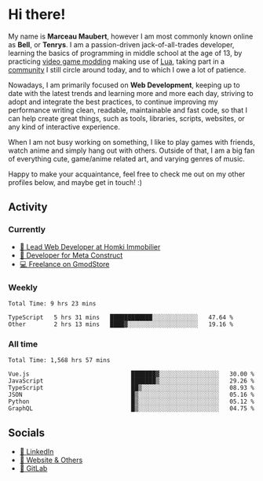 # Hi there!

My name is **Marceau Maubert**, however I am most commonly known online as **Bell**, or **Tenrys**. I am a passion-driven jack-of-all-trades developer, learning the basics of programming in middle school at the age of 13, by practicing [video game modding](https://garrysmod.com) making use of [Lua](https://lua.org), taking part in a [community](https://metastruct.net) I still circle around today, and to which I owe a lot of patience.

Nowadays, I am primarily focused on **Web Development**, keeping up to date with the latest trends and learning more and more each day, striving to adopt  and integrate the best practices, to continue improving my performance writing clean, readable, maintainable and fast code, so that I can help create great things, such as tools, libraries, scripts, websites, or any kind of interactive experience.

When I am not busy working on something, I like to play games with friends, watch anime and simply hang out with others. Outside of that, I am a big fan of everything cute, game/anime related art, and varying genres of music.

Happy to make your acquaintance, feel free to check me out on my other profiles below, and maybe get in touch! :)

## Activity

### Currently

- [🏢 Lead Web Developer at Homki Immobilier](https://homki-immobilier.com)
- [🎈 Developer for Meta Construct](https://metastruct.net)
- [💻 Freelance on GmodStore](https://www.gmodstore.com/users/Tenrys)

### Weekly
<!--START_SECTION:wakaWeekly-->

```text
Total Time: 9 hrs 23 mins

TypeScript   5 hrs 31 mins   ████████████░░░░░░░░░░░░░   47.64 %
Other        2 hrs 13 mins   ████▓░░░░░░░░░░░░░░░░░░░░   19.16 %
```

<!--END_SECTION:wakaWeekly-->

### All time
<!--START_SECTION:wakaTotal-->

```text
Total Time: 1,568 hrs 57 mins

Vue.js                             ███████▓░░░░░░░░░░░░░░░░░   30.00 %
JavaScript                         ███████▒░░░░░░░░░░░░░░░░░   29.26 %
TypeScript                         ██▒░░░░░░░░░░░░░░░░░░░░░░   08.93 %
JSON                               █▒░░░░░░░░░░░░░░░░░░░░░░░   05.16 %
Python                             █▒░░░░░░░░░░░░░░░░░░░░░░░   05.12 %
GraphQL                            █▒░░░░░░░░░░░░░░░░░░░░░░░   04.75 %
```

<!--END_SECTION:wakaTotal-->

## Socials

- [👔 LinkedIn](https://www.linkedin.com/in/marceau-maubert)
- [🔗 Website & Others](https://bell.moe)
- [🦊 GitLab](https://gitlab.com/Tenrys)
